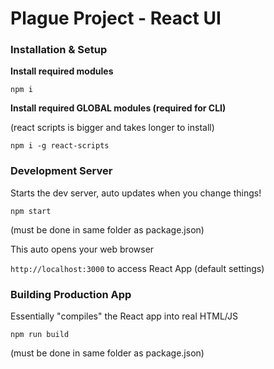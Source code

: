 # Plague Project - React UI

### Installation & Setup

__Install required modules__

```npm i``` 

__Install required GLOBAL modules (required for CLI)__

(react scripts is bigger and takes longer to install) 

```npm i -g react-scripts``` 

### Development Server



Starts the dev server, auto updates when you change things!

```npm start```

(must be done in same folder as package.json)

This auto opens your web browser

```http://localhost:3000``` to access React App (default settings)

### Building Production App

Essentially "compiles" the React app into real HTML/JS

```npm run build```

(must be done in same folder as package.json)